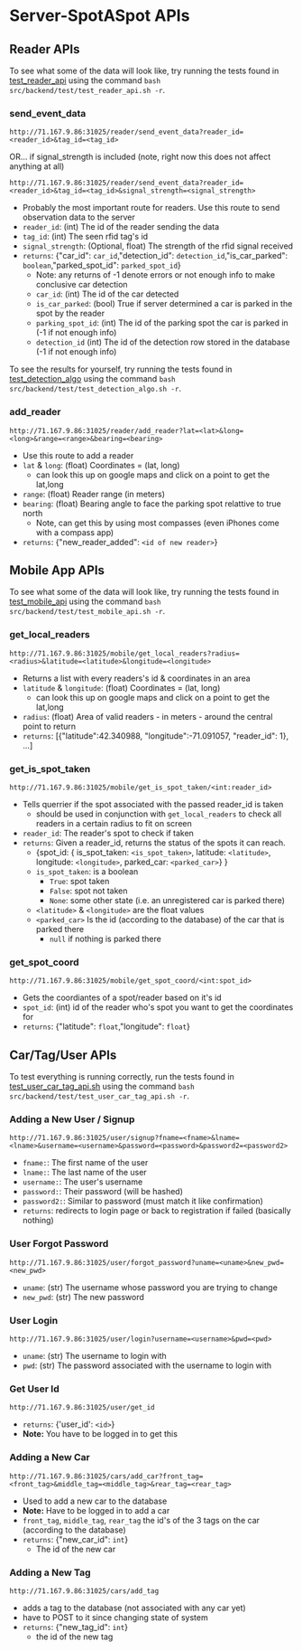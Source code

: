 # Server-SpotASpot APIs

## Reader APIs

To see what some of the data will look like, try running the tests found in
[test_reader_api](../src/backend/test/test_reader_api.sh) using the command `bash src/backend/test/test_reader_api.sh -r`.

### send_event_data

`http://71.167.9.86:31025/reader/send_event_data?reader_id=<reader_id>&tag_id=<tag_id>`

OR... if signal_strength is included (note, right now this does not affect anything at all)

`http://71.167.9.86:31025/reader/send_event_data?reader_id=<reader_id>&tag_id=<tag_id>&signal_strength=<signal_strength>`


- Probably the most important route for readers. Use this route to send observation data to the server
- `reader_id`: (int) The id of the reader sending the data
- `tag_id`: (int) The seen rfid tag's id
- `signal_strength`: (Optional, float) The strength of the rfid signal received
- `returns`: {"car_id": `car_id`,"detection_id": `detection_id`,"is_car_parked": `boolean`,"parked_spot_id": `parked_spot_id`}
  - Note: any returns of -1 denote errors or not enough info to make conclusive car detection
  - `car_id`: (int) The id of the car detected
  - `is_car_parked`: (bool) True if server determined a car is parked in the spot by the reader
  - `parking_spot_id`: (int) The id of the parking spot the car is parked in (-1 if not enough info)
  - `detection_id` (int) The id of the detection row stored in the database (-1 if not enough info)

To see the results for yourself, try running the tests found in
[test_detection_algo](../src/backend/test/test_detection_algo.sh) using the command `bash src/backend/test/test_detection_algo.sh -r`.


### add_reader

`http://71.167.9.86:31025/reader/add_reader?lat=<lat>&long=<long>&range=<range>&bearing=<bearing>`
- Use this route to add a reader
- `lat` & `long`: (float) Coordinates = (lat, long)
  - can look this up on google maps and click on a point to get the lat,long
- `range`: (float) Reader range (in meters)
- `bearing`: (float) Bearing angle to face the parking spot relattive to true north
  - Note, can get this by using most compasses (even iPhones come with a compass app)
- `returns`: {"new_reader_added": `<id of new reader>`}

## Mobile App APIs

To see what some of the data will look like, try running the tests found in
[test_mobile_api](../src/backend/test/test_mobile_api.sh) using the command `bash src/backend/test/test_mobile_api.sh -r`.


### get_local_readers

`http://71.167.9.86:31025/mobile/get_local_readers?radius=<radius>&latitude=<latitude>&longitude=<longitude>`
- Returns a list with every readers's id & coordinates in an area
- `latitude` & `longitude`: (float) Coordinates = (lat, long)
  - can look this up on google maps and click on a point to get the lat,long
- `radius`: (float) Area of valid readers - in meters - around the central point to return
- `returns`: [{"latitude":42.340988, "longitude":-71.091057, "reader_id": 1}, ...]

### get_is_spot_taken

`http://71.167.9.86:31025/mobile/get_is_spot_taken/<int:reader_id>`
- Tells querrier if the spot associated with the passed reader_id is taken
  - should be used in conjunction with `get_local_readers` to check all readers in a certain radius to fit on screen
- `reader_id`: The reader's spot to check if taken
- `returns`: Given a reader_id, returns the status of the spots it can reach.
  - {spot_id: {
      is_spot_taken: `<is_spot_taken>`,
      latitude: `<latitude>`,
      longitude: `<longitude>`,
      parked_car: `<parked_car>`}
    }
  - `is_spot_taken`: is a boolean
    - `True`: spot taken
    - `False`: spot not taken
    - `None`: some other state (i.e. an unregistered car is parked there)
  - `<latitude>` & `<longitude>` are the float values
  - `<parked_car>` Is the id (according to the database) of the car that is parked there
    - `null` if nothing is parked there

### get_spot_coord

`http://71.167.9.86:31025/mobile/get_spot_coord/<int:spot_id>`
- Gets the coordiantes of a spot/reader based on it's id
- `spot_id`: (int) id of the reader who's spot you want to get the coordinates for
- `returns`: {"latitude": `float`,"longitude": `float`}

## Car/Tag/User APIs

To test everything is running correctly, run the tests found in
[test_user_car_tag_api.sh](../src/backend/test/test_user_car_tag_api.sh) using the command `bash src/backend/test/test_user_car_tag_api.sh -r`.

### Adding a New User / Signup

`http://71.167.9.86:31025/user/signup?fname=<fname>&lname=<lname>&username=<username>&password=<password>&password2=<password2>`

- `fname:`: The first name of the user
- `lname:`: The last name of the user
- `username:`: The user's username
- `password:`: Their password (will be hashed)
- `password2:`: Similar to password (must match it like confirmation)
- `returns`: redirects to login page or back to registration if failed (basically nothing)


### User Forgot Password

`http://71.167.9.86:31025/user/forgot_password?uname=<uname>&new_pwd=<new_pwd>`
- `uname`: (str) The username whose password you are trying to change
- `new_pwd`: (str) The new password

### User Login

`http://71.167.9.86:31025/user/login?username=<username>&pwd=<pwd>`
- `uname`: (str) The username to login with
- `pwd`: (str) The password associated with the username to login with

### Get User Id

`http://71.167.9.86:31025/user/get_id`
- `returns`: {'user_id': `<id>`}
- **Note:** You have to be logged in to get this

### Adding a New Car

`http://71.167.9.86:31025/cars/add_car?front_tag=<front_tag>&middle_tag=<middle_tag>&rear_tag=<rear_tag>`
- Used to add a new car to the database
- **Note:** Have to be logged in to add a car
- `front_tag`, `middle_tag`, `rear_tag` the id's of the 3 tags on the car (according to the database)
- `returns`: {"new_car_id": `int`}
  - The id of the new car

### Adding a New Tag

`http://71.167.9.86:31025/cars/add_tag`
- adds a tag to the database (not associated with any car yet)
- have to POST to it since changing state of system
- `returns`: {"new_tag_id": `int`}
  - the id of the new tag

